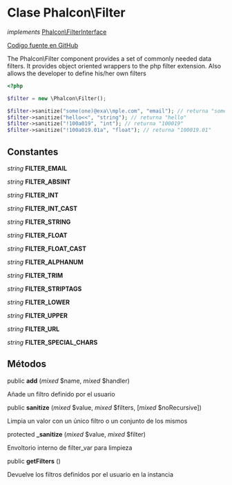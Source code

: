# Clase **Phalcon\\Filter**

*implements* [Phalcon\FilterInterface](/[[language]]/[[version]]/api/Phalcon_FilterInterface)

<a href="https://github.com/phalcon/cphalcon/blob/master/phalcon/filter.zep" class="btn btn-default btn-sm">Codigo fuente en GitHub</a>

The Phalcon\\Filter component provides a set of commonly needed data filters. It provides object oriented wrappers to the php filter extension. Also allows the developer to define his/her own filters

```php
<?php

$filter = new \Phalcon\Filter();

$filter->sanitize("some(one)@exa\\mple.com", "email"); // returna "someone@example.com"
$filter->sanitize("hello<<", "string"); // returna "hello"
$filter->sanitize("!100a019", "int"); // returna "100019"
$filter->sanitize("!100a019.01a", "float"); // returna "100019.01"

```

## Constantes

*string* **FILTER_EMAIL**

*string* **FILTER_ABSINT**

*string* **FILTER_INT**

*string* **FILTER_INT_CAST**

*string* **FILTER_STRING**

*string* **FILTER_FLOAT**

*string* **FILTER_FLOAT_CAST**

*string* **FILTER_ALPHANUM**

*string* **FILTER_TRIM**

*string* **FILTER_STRIPTAGS**

*string* **FILTER_LOWER**

*string* **FILTER_UPPER**

*string* **FILTER_URL**

*string* **FILTER_SPECIAL_CHARS**

## Métodos

public **add** (*mixed* $name, *mixed* $handler)

Añade un filtro definido por el usuario

public **sanitize** (*mixed* $value, *mixed* $filters, [*mixed* $noRecursive])

Limpia un valor con un único filtro o un conjunto de los mismos

protected **_sanitize** (*mixed* $value, *mixed* $filter)

Envoltorio interno de filter_var para limpieza

public **getFilters** ()

Devuelve los filtros definidos por el usuario en la instancia